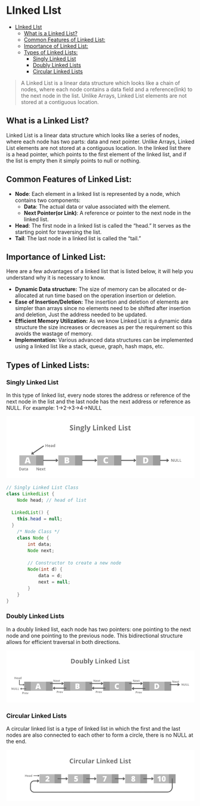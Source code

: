 # LInked LIst

<!-- TOC -->
* [LInked LIst](#linked-list)
  * [What is a Linked List?](#what-is-a-linked-list)
  * [Common Features of Linked List:](#common-features-of-linked-list)
  * [Importance of Linked List:](#importance-of-linked-list)
  * [Types of Linked Lists:](#types-of-linked-lists)
    * [Singly Linked List](#singly-linked-list-)
    * [Doubly Linked Lists](#doubly-linked-lists-)
    * [Circular Linked Lists](#circular-linked-lists)
<!-- TOC -->

> A Linked List is a linear data structure which looks like a chain of nodes, where each node contains a data field and a reference(link) to the next node in the list. Unlike Arrays, Linked List elements are not stored at a contiguous location.

## What is a Linked List?
Linked List is a linear data structure which looks like a series of nodes, where each node has two parts: data and next pointer. Unlike Arrays, Linked List elements are not stored at a contiguous location. In the linked list there is a head pointer, which points to the first element of the linked list, and if the list is empty then it simply points to null or nothing.

## Common Features of Linked List:
- **Node**: Each element in a linked list is represented by a node, which contains two components:
  - **Data**: The actual data or value associated with the element.
  - **Next Pointer(or Link)**: A reference or pointer to the next node in the linked list.
- **Head**: The first node in a linked list is called the “head.” It serves as the starting point for traversing the list.
- **Tail**: The last node in a linked list is called the “tail.”

## Importance of Linked List:
Here are a few advantages of a linked list that is listed below, it will help you understand why it is necessary to know.

- **Dynamic Data structure:** The size of memory can be allocated or de-allocated at run time based on the operation insertion or deletion.
- **Ease of Insertion/Deletion:** The insertion and deletion of elements are simpler than arrays since no elements need to be shifted after insertion and deletion, Just the address needed to be updated.
- **Efficient Memory Utilization:** As we know Linked List is a dynamic data structure the size increases or decreases as per the requirement so this avoids the wastage of memory.
- **Implementation:** Various advanced data structures can be implemented using a linked list like a stack, queue, graph, hash maps, etc.


## Types of Linked Lists:
### Singly Linked List 
In this type of linked list, every node stores the address or reference of the next node in the list and the last node has the next address or reference as NULL. For example: 1->2->3->4->NULL

![img](/src/resources/img/singly-linked-list.png)

```java
// Singly Linked List Class
class LinkedList { 
    Node head; // head of list
    
  LinkedList() {
    this.head = null;
  }
    /* Node Class */
    class Node {
        int data;
        Node next;

        // Constructor to create a new node
        Node(int d) {
            data = d;
            next = null;
        }
    }
}
```

### Doubly Linked Lists 
In a doubly linked list, each node has two pointers: one pointing to the next node and one pointing to the previous node. This bidirectional structure allows for efficient traversal in both directions.

![img](/src/resources/img/doubly-linked-list.png)

### Circular Linked Lists
A circular linked list is a type of linked list in which the first and the last nodes are also connected to each other to form a circle, there is no NULL at the end.

![img](/src/resources/img/circular-linked-list.png)